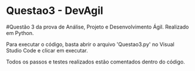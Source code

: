 # Questao3 - DevAgil
#Questão 3 da prova de Análise, Projeto e Desenvolvimento Ágil. Realizado em Python.

Para executar o código, basta abrir o arquivo 'Questao3.py' no Visual Studio Code e clicar em executar.

Todos os passos e testes realizados estão comentados dentro do código.
